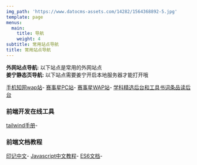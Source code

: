 ```yaml
---
img_path: 'https://www.datocms-assets.com/14282/1564368892-5.jpg'
template: page
menus:
  main:
    title: 导航
    weight: 4
subtitle: 常用站点导航
title: 常用站点导航
---
```


<div class="note"><strong>外网站点导航:</strong> 以下站点是常用的外网站点</div>

<div class="important"><strong>姜宁静态页导航:</strong> 以下站点需要姜宁开启本地服务器才能打开哦</div>

[手机知网wap站](http://192.168.51.133:8080/cnki-wap/page/html/)-
[赛事星PC站](http://192.168.51.133:8080/saishixingsvn/)-
[赛事星WAP站](http://192.168.51.133:8080/saishixingsvn/wap/page-html/)-
[学科精选后台和工具书词条品读后台](http://192.168.51.133:8080/xueke/)

### 前端开发在线工具

[tailwind手册](https://nerdcave.com/tailwind-cheat-sheet)-

### 前端文档教程
[印记中文](https://docschina.org/)-
[Javascript中文教程](https://zh.javascript.info/)-
[ES6文档](http://es6.ruanyifeng.com/)-